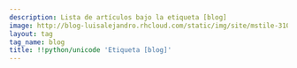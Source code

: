 ```yaml
---
description: Lista de artículos bajo la etiqueta [blog]
image: http://blog-luisalejandro.rhcloud.com/static/img/site/mstile-310x310.png
layout: tag
tag_name: blog
title: !!python/unicode 'Etiqueta [blog]'
---
```

